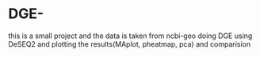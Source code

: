 # DGE-
this is a small project and the data is taken from ncbi-geo 
doing DGE using DeSEQ2 and plotting the results(MAplot, pheatmap, pca) and comparision    
